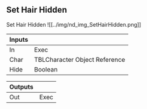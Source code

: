 ## Set Hair Hidden
Set Hair Hidden
![[../img/nd_img_SetHairHidden.png]]

|Inputs||
|--|--|
| In | Exec |
| Char | TBLCharacter Object Reference |
| Hide | Boolean |

|Outputs||
|--|--|
| Out | Exec |
